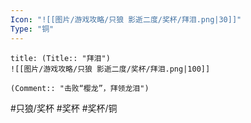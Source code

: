 ```yaml
---
Icon: "![[图片/游戏攻略/只狼 影逝二度/奖杯/拜泪.png|30]]"
Type: "铜"
---
```

```ad-common-bronze-trophy
title: (Title:: "拜泪")
![[图片/游戏攻略/只狼 影逝二度/奖杯/拜泪.png|100]]

(Comment:: "击败“樱龙”，拜领龙泪")
```

#只狼/奖杯 #奖杯 #奖杯/铜
